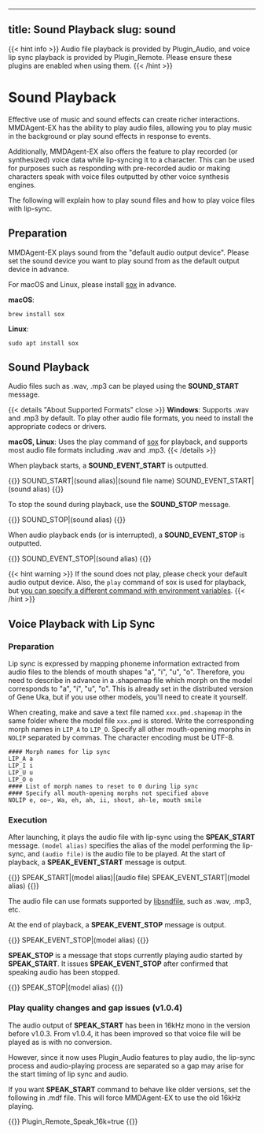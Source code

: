

---
title: Sound Playback
slug: sound
---
{{< hint info >}}
Audio file playback is provided by Plugin_Audio, and voice lip sync playback is provided by Plugin_Remote. Please ensure these plugins are enabled when using them.
{{< /hint >}}

# Sound Playback

Effective use of music and sound effects can create richer interactions. MMDAgent-EX has the ability to play audio files, allowing you to play music in the background or play sound effects in response to events.

Additionally, MMDAgent-EX also offers the feature to play recorded (or synthesized) voice data while lip-syncing it to a character. This can be used for purposes such as responding with pre-recorded audio or making characters speak with voice files outputted by other voice synthesis engines.

The following will explain how to play sound files and how to play voice files with lip-sync.

## Preparation

MMDAgent-EX plays sound from the "default audio output device". Please set the sound device you want to play sound from as the default output device in advance.

For macOS and Linux, please install [sox](https://sourceforge.net/projects/sox/) in advance.

**macOS**:

```shell
brew install sox
```

**Linux**:

```shell
sudo apt install sox
```


## Sound Playback

Audio files such as .wav, .mp3 can be played using the **SOUND_START** message.

{{< details "About Supported Formats" close >}}
**Windows**: Supports .wav and .mp3 by default. To play other audio file formats, you need to install the appropriate codecs or drivers.

**macOS, Linux**: Uses the play command of [sox](https://sourceforge.net/projects/sox/) for playback, and supports most audio file formats including .wav and .mp3.
{{< /details >}}

When playback starts, a **SOUND_EVENT_START** is outputted.

{{<message>}}
SOUND_START|(sound alias)|(sound file name)
SOUND_EVENT_START|(sound alias)
{{</message>}}

To stop the sound during playback, use the **SOUND_STOP** message.

{{<message>}}
SOUND_STOP|(sound alias)
{{</message>}}

When audio playback ends (or is interrupted), a **SOUND_EVENT_STOP** is outputted.

{{<message>}}
SOUND_EVENT_STOP|(sound alias)
{{</message>}}

{{< hint warning >}}
If the sound does not play, please check your default audio output device. Also, the `play` command of sox is used for playback, but [you can specify a different command with environment variables](../envval/#audio_start-playback-command-play).
{{< /hint >}}

## Voice Playback with Lip Sync

### Preparation

Lip sync is expressed by mapping phoneme information extracted from audio files to the blends of mouth shapes "a", "i", "u", "o". Therefore, you need to describe in advance in a .shapemap file which morph on the model corresponds to "a", "i", "u", "o". This is already set in the distributed version of Gene Uka, but if you use other models, you'll need to create it yourself.

When creating, make and save a text file named `xxx.pmd.shapemap` in the same folder where the model file `xxx.pmd` is stored. Write the corresponding morph names in `LIP_A` to `LIP_O`. Specify all other mouth-opening morphs in `NOLIP` separated by commas. The character encoding must be UTF-8.

```text
#### Morph names for lip sync
LIP_A a
LIP_I i
LIP_U u
LIP_O o
#### List of morph names to reset to 0 during lip sync
#### Specify all mouth-opening morphs not specified above
NOLIP e, oo~, Wa, eh, ah, ii, shout, ah-le, mouth smile
```

### Execution

After launching, it plays the audio file with lip-sync using the **SPEAK_START** message. `(model alias)` specifies the alias of the model performing the lip-sync, and `(audio file)` is the audio file to be played. At the start of playback, a **SPEAK_EVENT_START** message is output.

{{<message>}}
SPEAK_START|(model alias)|(audio file)
SPEAK_EVENT_START|(model alias)
{{</message>}}

The audio file can use formats supported by [libsndfile](https://libsndfile.github.io/libsndfile/formats.html), such as .wav, .mp3, etc.

At the end of playback, a **SPEAK_EVENT_STOP** message is output.

{{<message>}}
SPEAK_EVENT_STOP|(model alias)
{{</message>}}

**SPEAK_STOP** is a message that stops currently playing audio started by **SPEAK_START**.  It issues **SPEAK_EVENT_STOP** after confirmed that speaking audio has been stopped.

{{<message>}}
SPEAK_STOP|(model alias)
{{</message>}}

### Play quality changes and gap issues (v1.0.4)

The audio output of **SPEAK_START** has been in 16kHz mono in the version before v1.0.3.  From v1.0.4, it has been improved so that voice file will be played as is with no conversion.

However, since it now uses Plugin_Audio features to play audio, the lip-sync process and audio-playing process are separated so a gap may arise for the start timing of lip sync and audio.

If you want **SPEAK_START** command to behave like older versions, set the following in .mdf file.  This will force MMDAgent-EX to use the old 16kHz playing.

{{<mdf>}}
Plugin_Remote_Speak_16k=true
{{</mdf>}}